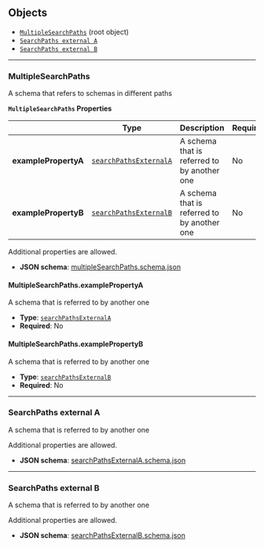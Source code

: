 ## Objects
* [`MultipleSearchPaths`](#reference-multiplesearchpaths) (root object)
* [`SearchPaths external A`](#reference-searchpathsexternala)
* [`SearchPaths external B`](#reference-searchpathsexternalb)


---------------------------------------
<a name="reference-multiplesearchpaths"></a>
### MultipleSearchPaths

A schema that refers to schemas in different paths

**`MultipleSearchPaths` Properties**

|   |Type|Description|Required|
|---|---|---|---|
|**examplePropertyA**|[`searchPathsExternalA`](#reference-searchpathsexternala)|A schema that is referred to by another one|No|
|**examplePropertyB**|[`searchPathsExternalB`](#reference-searchpathsexternalb)|A schema that is referred to by another one|No|

Additional properties are allowed.

* **JSON schema**: [multipleSearchPaths.schema.json](schema/multipleSearchPaths.schema.json)

#### MultipleSearchPaths.examplePropertyA

A schema that is referred to by another one

* **Type**: [`searchPathsExternalA`](#reference-searchpathsexternala)
* **Required**: No

#### MultipleSearchPaths.examplePropertyB

A schema that is referred to by another one

* **Type**: [`searchPathsExternalB`](#reference-searchpathsexternalb)
* **Required**: No




---------------------------------------
<a name="reference-searchpathsexternala"></a>
### SearchPaths external A

A schema that is referred to by another one

Additional properties are allowed.

* **JSON schema**: [searchPathsExternalA.schema.json](schema/searchPathsExternalA.schema.json)




---------------------------------------
<a name="reference-searchpathsexternalb"></a>
### SearchPaths external B

A schema that is referred to by another one

Additional properties are allowed.

* **JSON schema**: [searchPathsExternalB.schema.json](schema/searchPathsExternalB.schema.json)


